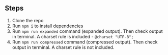 ## Steps

1. Clone the repo
2. Run `npm i` to install dependencies
3. Run `npm run expanded` command (expanded output). Then check output in terminal. A charset rule  is included - `@charset "UTF-8";`
4. Run `npm run compressed` command (compressed output). Then check output in terminal. A charset rule is not included.
